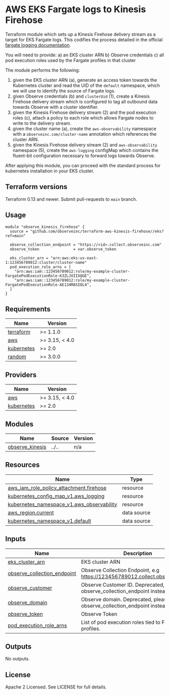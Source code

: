 # AWS EKS Fargate logs to Kinesis Firehose

Terraform module which sets up a Kinesis Firehose delivery stream as a target for EKS Fargate logs. This codifies the process detailed in the official [fargate logging documentation](https://docs.aws.amazon.com/eks/latest/userguide/fargate-logging.html).

You will need to provide:
a) an EKS cluster ARN
b) Observe credentials
c) all pod execution roles used by the Fargate profiles in that cluster

The module performs the following:

1) given the EKS cluster ARN (a), generate an access token towards the Kubernetes
   cluster and read the UID of the `default` namespace, which we will use to
   identify the source of Fargate logs.
2) given Observe credentials (b) and `clusterUid` (1), create a Kinesis Firehose
   delivery stream which is configured to tag all outbound data towards Observe
   with a cluster identifier.
3) given the Kinesis Firehose delivery stream (2) and the pod execution roles (c),
   attach a policy to each role which allows Fargate nodes to write to the
   delivery stream.
4) given the cluster name (a), create the `aws-observability` namespace with a
   `observeinc.com/cluster-name` annotation which references the cluster ARN.
5) given the Kinesis Firehose delivery stream (2) and `aws-observability`
   namespace (5), create the `aws-logging` configMap which contains the fluent-bit
   configuration necessary to forward logs towards Observe.

After applying this module, you can proceed with the standard process for
kubernetes installation in your EKS cluster.

## Terraform versions

Terraform 0.13 and newer. Submit pull-requests to `main` branch.

## Usage

```hcl
module "observe_kinesis_firehose" {
  source = "github.com/observeinc/terraform-aws-kinesis-firehose//eks?ref=main"

  observe_collection_endpoint = "https://<id>.collect.observeinc.com"
  observe_token               = var.observe_token

  eks_cluster_arn = "arn:aws:eks:us-east-1:123456789012:cluster/cluster-name"
  pod_execution_role_arns = [
    "arn:aws:iam::123456789012:role/my-example-cluster-FargatePodExecutionRole-K3ZLJXIIXQGE",
    "arn:aws:iam::123456789012:role/my-example-cluster-FargatePodExecutionRole-AE134MASIOL4",
  ]
}
```

<!-- BEGINNING OF PRE-COMMIT-TERRAFORM DOCS HOOK -->
## Requirements

| Name | Version |
|------|---------|
| <a name="requirement_terraform"></a> [terraform](#requirement\_terraform) | >= 1.1.0 |
| <a name="requirement_aws"></a> [aws](#requirement\_aws) | >= 3.15, < 4.0 |
| <a name="requirement_kubernetes"></a> [kubernetes](#requirement\_kubernetes) | >= 2.0 |
| <a name="requirement_random"></a> [random](#requirement\_random) | >= 3.0.0 |

## Providers

| Name | Version |
|------|---------|
| <a name="provider_aws"></a> [aws](#provider\_aws) | >= 3.15, < 4.0 |
| <a name="provider_kubernetes"></a> [kubernetes](#provider\_kubernetes) | >= 2.0 |

## Modules

| Name | Source | Version |
|------|--------|---------|
| <a name="module_observe_kinesis"></a> [observe\_kinesis](#module\_observe\_kinesis) | ../.. | n/a |

## Resources

| Name | Type |
|------|------|
| [aws_iam_role_policy_attachment.firehose](https://registry.terraform.io/providers/hashicorp/aws/latest/docs/resources/iam_role_policy_attachment) | resource |
| [kubernetes_config_map_v1.aws_logging](https://registry.terraform.io/providers/hashicorp/kubernetes/latest/docs/resources/config_map_v1) | resource |
| [kubernetes_namespace_v1.aws_observability](https://registry.terraform.io/providers/hashicorp/kubernetes/latest/docs/resources/namespace_v1) | resource |
| [aws_region.current](https://registry.terraform.io/providers/hashicorp/aws/latest/docs/data-sources/region) | data source |
| [kubernetes_namespace_v1.default](https://registry.terraform.io/providers/hashicorp/kubernetes/latest/docs/data-sources/namespace_v1) | data source |

## Inputs

| Name | Description | Type | Default | Required |
|------|-------------|------|---------|:--------:|
| <a name="input_eks_cluster_arn"></a> [eks\_cluster\_arn](#input\_eks\_cluster\_arn) | EKS cluster ARN | `string` | n/a | yes |
| <a name="input_observe_collection_endpoint"></a> [observe\_collection\_endpoint](#input\_observe\_collection\_endpoint) | Observe Collection Endpoint, e.g https://123456789012.collect.observeinc.com | `string` | `null` | no |
| <a name="input_observe_customer"></a> [observe\_customer](#input\_observe\_customer) | Observe Customer ID. Deprecated, please use observe\_collection\_endpoint instead | `string` | `null` | no |
| <a name="input_observe_domain"></a> [observe\_domain](#input\_observe\_domain) | Observe domain. Deprecated, please use observe\_collection\_endpoint instead | `string` | `null` | no |
| <a name="input_observe_token"></a> [observe\_token](#input\_observe\_token) | Observe Token | `string` | n/a | yes |
| <a name="input_pod_execution_role_arns"></a> [pod\_execution\_role\_arns](#input\_pod\_execution\_role\_arns) | List of pod execution roles tied to Fargate profiles. | `list(string)` | n/a | yes |

## Outputs

No outputs.
<!-- END OF PRE-COMMIT-TERRAFORM DOCS HOOK -->

## License

Apache 2 Licensed. See LICENSE for full details.

